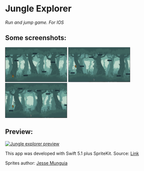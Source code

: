 # Jungle Explorer
*Run and jump game. For IOS*

## Some screenshots:

<img src="images_readme/1.png" alt="drawing" width="200"/>  
<img src="images_readme/2.png" alt="drawing" width="200"/>  
<img src="images_readme/3.png" alt="drawing" width="200"/>

## Preview:

[![Jungle explorer preview]({images_readme/1.png})]({video-url} "Jungle Explorer preview")

This app was developed with Swift 5.1 plus SpriteKit.
Source: [Link](https://github.com/DavidHerreroJimenez/JungleExplorer)

Sprites author: [Jesse Munguia](https://jesse-m.itch.io/)

```
